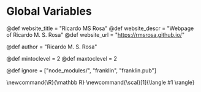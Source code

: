 # Global Variables

<!--
Add here global page variables to use throughout your
website.
The website_* must be defined for the RSS to work
-->
@def website_title = "Ricardo MS Rosa"
@def website_descr = "Webpage of Ricardo M. S. Rosa"
@def website_url   = "https://rmsrosa.github.io/"

@def author = "Ricardo M. S. Rosa"

@def mintoclevel = 2
@def maxtoclevel = 2

<!--
Add here files or directories that should be ignored by Franklin, otherwise
these files might be copied and, if markdown, processed by Franklin which
you might not want. Indicate directories by ending the name with a `/`.
-->
@def ignore = ["node_modules/", "franklin", "franklin.pub"]

<!--
Add here global latex commands to use throughout your
pages. It can be math commands but does not need to be.
For instance:
* \newcommand{\phrase}{This is a long phrase to copy.}
-->
\newcommand{\R}{\mathbb R}
\newcommand{\scal}[1]{\langle #1 \rangle}
